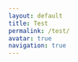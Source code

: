```yaml
---
layout: default
title: Test
permalink: /test/
avatar: true
navigation: true
---
```


<head>
<script src="https://scripts.sirv.com/sirv.js"></script>
<div class="Sirv" data-effect="zoom">
    <img data-src="https://quallive.sirv.com/Images/photo_2019-02-07_16-00-21.jpg" />
    <img data-src="https://quallive.sirv.com/Images/photo_2019-02-07_16-00-23.jpg" />
    <img data-src="https://quallive.sirv.com/Images/photo_2019-02-07_16-00-25.jpg" />
</div>
</head>
